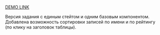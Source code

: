 [DEMO LINK](http://vadim-os.github.io/tatl-test-task/)

Версия задания с единым стейтом и одним базовым компонентом.
Добавлена возможность сортировки записей по имени и по рейтингу (по клику на заголовок таблицы).